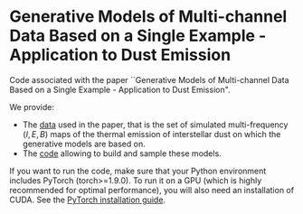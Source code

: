 # Generative Models of Multi-channel Data Based on a Single Example - Application to Dust Emission

Code associated with the paper ``Generative Models of Multi-channel Data Based on a Single Example - Application to Dust Emission".

We provide:
* The [data](data/) used in the paper, that is the set of simulated multi-frequency $(I, E, B)$ maps of the thermal emission of interstellar dust on which the generative models are based on.
* The [code](code/) allowing to build and sample these models.

If you want to run the code, make sure that your Python environment includes PyTorch (torch>=1.9.0). To run it on a GPU (which is highly recommended for optimal performance), you will also need an installation of CUDA. See the [PyTorch installation guide](https://pytorch.org/get-started/locally/).
